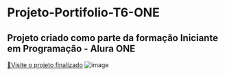 # Projeto-Portifolio-T6-ONE
 Projeto criado como parte da formação Iniciante em Programação - Alura ONE
 --------------------------------------------
[💫Visite o projeto finalizado](https://projeto-portifolio-t6-one.vercel.app/)
![image](https://github.com/IngridOguro/Projeto-Portifolio-T6-ONE/assets/62152558/46698c26-e2b2-492d-bd05-cfe138d84c12)
